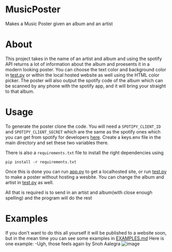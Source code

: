 # MusicPoster
Makes a Music Poster given an album and an artist

# About
This project takes in the name of an artist and album and using the spotify API returns a lot of information about the album and proesents it in a modern looking poster. You can choose the text color and background color in [test.py](test.py) or within the local hosted website as well using the HTML color picker. The poster will also output the spotify code of the album which can be scanned by any phone with the spotify app, and it will bring your straight to that album. 

# Usage
To generate the poster clone the code. You will need a `SPOTIPY_CLIENT_ID` and `SPOTIPY_CLIENT_SECRET` which are the same as the spotify ones which you can get from spotify for developers [here](https://developer.spotify.com/documentation/general/guides/authorization/). 
Create a keys.env file in the main directory and set these two variables there.

There is also a `requirements.txt` file to install the right dependencies using 
```console
pip install -r requirements.txt
```

Once this is done you can run [app.py](app.py) to get a localhosted site, or run [test.py](test.py) to make a poster without hosting a wesbite. You can change the album and artist in [test.py](test.py) as well. 

All that is required is to send in an artist and album(with close enough spelling) and the program will do the rest

# Examples
If you don't want to do this all yourself it will be published to a website soon, but in the mean time you can see some examples in [EXAMPLES.md](EXAMPLES.md)
Here is one example:
-Ugh, those feels again by Snoh Aalegra
![image](https://user-images.githubusercontent.com/97134010/211361904-a8627a8a-c92a-4e1e-ad85-7cac39548dd0.png)

